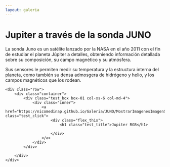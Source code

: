 ```yaml
---
layout: galeria
--- 
```


<html lang="es">
<head>
	<meta charset="utf-8">
	<meta name="description" content="Composiciones">
	<meta name="keywords" content="HTML5">
	<title>Galeria de fotos </title>

<!-- Local -->
<!-- <link rel="stylesheet" href="/Users/nicomedinap/Documents/GitHub/nicomedinap.github.io/public/css/galeria.css"> -->

<!-- Publico -->
<link rel="stylesheet" href="/public/css/JUNO.css"> 

</head>

<h1 class="page_title">Jupiter a través de la sonda JUNO</h1>

<p> La sonda Juno es un satélite lanzado por la NASA en el año 2011 con el fin de estudiar el planeta Júpiter a detalles, obteniendo información detallada sobre su composición, su campo magnético y su atmósfera.

Sus sensores le permiten medir su temperatura y la estructura interna del planeta, como también su densa admosgera de hidrógeno y helio, y los campos magnéticos que los rodean. 
</p>

<body>

    <div class="row">
        <div class="container">
            <div class="test_box box-01 col-xs-6 col-md-4">
                <div class="inner">
                    <a href="https://nicomedinap.github.io/Galeria/JUNO/MostrarImagenesImagenSet3.html" class="test_click">
                        <div class="flex_this">
                            <h1 class="test_title">Jupiter RGB</h1>
                            
                        </div>
                    </a>
                </div>
            </div>

<!-- 

            <div class="test_box box-02 col-xs-6 col-md-4">
                <div class="inner">
                    <a href="#" class="test_click">
                        <div class="flex_this">
                            <h1 class="test_title">Jupiter GBR</h1>
                            
                        </div>
                    </a>
                </div>
            </div>
            <div class="test_box box-03 col-xs-6 col-md-4">
                <div class="inner">
                    <a href="#" class="test_click">
                        <div class="flex_this">
                            <h1 class="test_title">Jupiter GRB</h1>
                            
                        </div>
                    </a>
                </div>
            </div>
            <div class="test_box box-04 col-xs-6 col-md-4">
                <div class="inner">
                    <a href="#" class="test_click">
                        <div class="flex_this">
                            <h1 class="test_title">Jupiter RBG</h1>
                            
                        </div>
                    </a>
                </div>
            </div>
            <div class="test_box box-05 col-xs-6 col-md-4">
                <div class="inner">
                    <a href="#" class="test_click">
                        <div class="flex_this">
                            <h1 class="test_title">Jupiter BRG</h1>
                            
                        </div>
                    </a>
                </div>
            </div>
            <div class="test_box box-06 col-xs-6 col-md-4">
                <div class="inner">
                    <a href="#" class="test_click">
                        <div class="flex_this">
                            <h1 class="test_title">Jupiter BGR</h1>
                            
                        </div>
                    </a>
                </div>
            </div>
-->
        </div>
    </div>

</body>
</html>